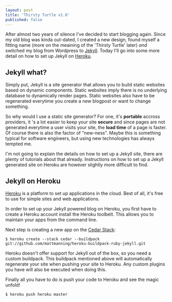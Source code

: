 ```yaml
---
layout: post
title: 'Thirsty Turtle v1.0'
published: false
---
```


After almost two years of silence I've decided to start blogging again. Since my old blog was kinda out-dated, I created a new design, found myself a fitting name (more on the meaining of the 'Thirsty Turtle' later) _and_ switched my blog from Wordpress to [Jekyll](https://github.com/mojombo/jekyll). Today I'll go into some more detail on how to set up Jekyll on [Heroku](http://www.heroku.com).

## Jekyll what?
Simply put, Jekyll is a site generator that allows you to build static websites based on dynamic components. Static websites imply there is no underlying database to dynamically render pages. Static websites also have to be regenerated everytime you create a new blogpost or want to change something.

So why would I use a static site generator? For one, it's __portable__ accross providers, it 's a lot easier to keep your site __secure__ and since pages are not generated everytime a user visits your site, the **load time** of a page is faster. Of course there is also the factor of "new-ness". Maybe this is something typical for software engineers, but using new technologies has always tempted me.

I'm not going to explain the details on how to set up a Jekyll site, there are plenty of tutorials about that already. Instructions on how to set up a Jekyll generated site on Heroku are however slightly more difficult to find.

## Jekyll on Heroku
[Heroku](http://www.heroku.com) is a platform to set up applications in the cloud. Best of all, it's free to use for simple sites and web applications.

In order to set up your Jekyll powered blog on Heroku, you first have to create a Heroku account install the Heroku toolbelt. This allows you to maintain your apps from the command line.

Next step is creating a new app on the [Cedar Stack](https://devcenter.heroku.com/articles/cedar):

    $ heroku create --stack cedar --buildpack git://github.com/mattmanning/heroku-buildpack-ruby-jekyll.git
    
Heroku doesn't offer support for Jekyll out of the box, so you need a custom buildpack. This buildpack mentioned above will automatically regenerate your site when pushing your site to Heroku. Any custom plugins you have will also be executed when doing this.

Finally all you have to do is push your code to Heroku and see the magic unfold!

    $ heroku push heroku master